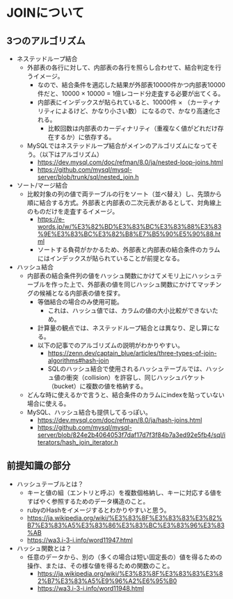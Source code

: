 # JOINについて
## 3つのアルゴリズム
- ネステッドループ結合
  - 外部表の各行に対して、内部表の各行を照らし合わせて、結合判定を行うイメージ。
    - なので、結合条件を適応した結果が外部表10000件かつ内部表10000件だと、10000 × 10000 = 1億レコード分走査する必要が出てくる。
    - 内部表にインデックスが貼られていると、10000件 × （カーティナリティによるけど、かなり小さい数） になるので、かなり高速化される。
      - 比較回数は内部表のカーディナリティ（重複なく値がどれだけ存在するか）に依存する。
  - MySQLではネステッドループ結合がメインのアルゴリズムになってそう。（以下はアルゴリズム）
    - https://dev.mysql.com/doc/refman/8.0/ja/nested-loop-joins.html
    - https://github.com/mysql/mysql-server/blob/trunk/sql/nested_join.h
- ソート/マージ結合
  - 比較対象の列の値で両テーブルの行をソート（並べ替え）し、先頭から順に結合する方式。外部表と内部表の二次元表があるとして、対角線上のものだけを走査するイメージ。
    - https://e-words.jp/w/%E3%82%BD%E3%83%BC%E3%83%88%E3%83%9E%E3%83%BC%E3%82%B8%E7%B5%90%E5%90%88.html
    - ソートする負荷がかかるため、外部表と内部表の結合条件のカラムにはインデックスが貼られていることが前提となる。
- ハッシュ結合
  - 内部表の結合条件列の値をハッシュ関数にかけてメモリ上にハッシュテーブルを作った上で、外部表の値を同じハッシュ関数にかけてマッチングの候補となる内部表の値を探す。
    - 等価結合の場合のみ使用可能。
      - これは、ハッシュ値では、カラムの値の大小比較ができないため。
    - 計算量の観点では、ネステッドループ結合とは異なり、足し算になる。
    - 以下の記事でのアルゴリズムの説明がわかりやすい。
      - https://zenn.dev/captain_blue/articles/three-types-of-join-algorithms#hash-join
      - SQLのハッシュ結合で使用されるハッシュテーブルでは、ハッシュ値の衝突（collision）を許容し、同じハッシュバケット（bucket）に複数の値を格納する。
  - どんな時に使えるかで言うと、結合条件のカラムにindexを貼っていない場合に使える。
  - MySQL、ハッシュ結合も提供してるっぽい。
    - https://dev.mysql.com/doc/refman/8.0/ja/hash-joins.html
    - https://github.com/mysql/mysql-server/blob/824e2b4064053f7daf17d7f3f84b7a3ed92e5fb4/sql/iterators/hash_join_iterator.h

## 前提知識の部分
- ハッシュテーブルとは？  
  - キーと値の組（エントリと呼ぶ）を複数個格納し、キーに対応する値をすばやく参照するためのデータ構造のこと。
  - rubyのHashをイメージするとわかりやすいと思う。
  - https://ja.wikipedia.org/wiki/%E3%83%8F%E3%83%83%E3%82%B7%E3%83%A5%E3%83%86%E3%83%BC%E3%83%96%E3%83%AB
  - https://wa3.i-3-i.info/word11947.html
- ハッシュ関数とは？
  - 任意のデータから、別の（多くの場合は短い固定長の）値を得るための操作、または、その様な値を得るための関数のこと。
    - https://ja.wikipedia.org/wiki/%E3%83%8F%E3%83%83%E3%82%B7%E3%83%A5%E9%96%A2%E6%95%B0
    - https://wa3.i-3-i.info/word11948.html
